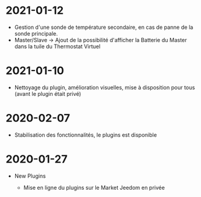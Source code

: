 ﻿2021-01-12
===

-   Gestion d'une sonde de température secondaire, en cas de panne de la sonde principale.
-   Master/Slave -> Ajout de la possibilité d'afficher la Batterie du Master dans la tuile du Thermostat Virtuel

2021-01-10
===

-   Nettoyage du plugin, amélioration visuelles, mise à disposition pour tous (avant le plugin était privé)

2020-02-07
===

-   Stabilisation des fonctionnalités, le plugins est disponible

2020-01-27
===

-   New Plugins

    -   Mise en ligne du plugins sur le Market Jeedom en privée

